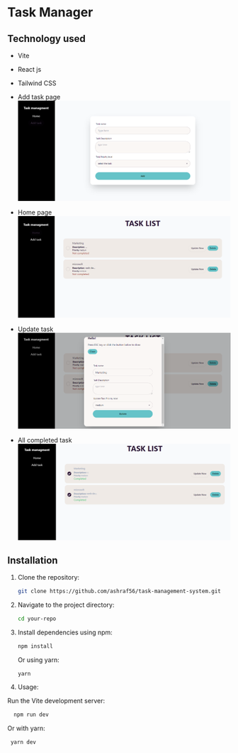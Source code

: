 

# Task Manager

## Technology used
 - Vite
 - React js
 - Tailwind CSS

- Add task page
![Project Logo](/public/projectimg1.png)
- Home page
![Project Logo](/public/p2.png)
- Update task
![Project Logo](/public/Screensho2t.png)
- All completed task
![Project Logo](/public/Screenshot2.png)




## Installation

1. Clone the repository:

   ```bash
   git clone https://github.com/ashraf56/task-management-system.git
   ```

2. Navigate to the project directory:

   ```bash
   cd your-repo
   ```

3. Install dependencies using npm:

   ```bash
   npm install
   ```

   Or using yarn:

   ```bash
   yarn
   ```

4. Usage:

 Run the Vite development server:


 ```bash
   npm run dev
   ```
Or with yarn:

 ```bash
  yarn dev
   ```
